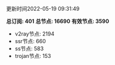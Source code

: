 更新时间2022-05-19 09:31:49

**总订阅: 401**
**总节点: 16690**
**有效节点: 3590**
- v2ray节点: 2194
- ssr节点: 660
- ss节点: 583
- trojan节点: 153
